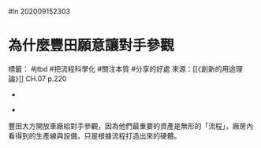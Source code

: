 #ln 202009152303
# 為什麼豐田願意讓對手參觀
標籤： #jtbd #把流程科學化 #關注本質 #分享的好處 
來源：[[《創新的用途理論》]] CH.07 p.220

-

>

-

豐田大方開放車廠給對手參觀，因為他們最重要的資產是無形的「流程」，廠房內看得到的生產線與設備，只是根據流程打造出來的硬體。